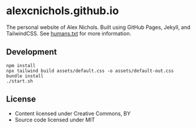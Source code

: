 # alexcnichols.github.io

The personal website of Alex Nichols. Built using GitHub Pages, Jekyll, and TailwindCSS. See [humans.txt](https://alexcnichols.github.io/humans.txt) for more information.

## Development

```
npm install
npx tailwind build assets/default.css -o assets/default-out.css
bundle install
./start.sh
```

## License

* Content licensed under Creative Commons, BY
* Source code licensed under MIT

